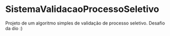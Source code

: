 # SistemaValidacaoProcessoSeletivo
Projeto de um algoritmo simples de validação de processo seletivo.
Desafio da dio :)
